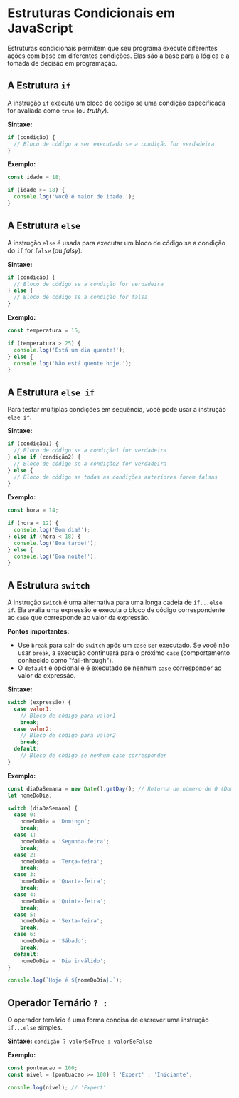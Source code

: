 # Estruturas Condicionais em JavaScript

Estruturas condicionais permitem que seu programa execute diferentes ações com base em diferentes condições. Elas são a base para a lógica e a tomada de decisão em programação.

## A Estrutura `if`

A instrução `if` executa um bloco de código se uma condição especificada for avaliada como `true` (ou *truthy*).

**Sintaxe:**
```javascript
if (condição) {
  // Bloco de código a ser executado se a condição for verdadeira
}
```

**Exemplo:**
```javascript
const idade = 18;

if (idade >= 18) {
  console.log('Você é maior de idade.');
}
```

## A Estrutura `else`

A instrução `else` é usada para executar um bloco de código se a condição do `if` for `false` (ou *falsy*).

**Sintaxe:**
```javascript
if (condição) {
  // Bloco de código se a condição for verdadeira
} else {
  // Bloco de código se a condição for falsa
}
```

**Exemplo:**
```javascript
const temperatura = 15;

if (temperatura > 25) {
  console.log('Está um dia quente!');
} else {
  console.log('Não está quente hoje.');
}
```

## A Estrutura `else if`

Para testar múltiplas condições em sequência, você pode usar a instrução `else if`.

**Sintaxe:**
```javascript
if (condição1) {
  // Bloco de código se a condição1 for verdadeira
} else if (condição2) {
  // Bloco de código se a condição2 for verdadeira
} else {
  // Bloco de código se todas as condições anteriores forem falsas
}
```

**Exemplo:**
```javascript
const hora = 14;

if (hora < 12) {
  console.log('Bom dia!');
} else if (hora < 18) {
  console.log('Boa tarde!');
} else {
  console.log('Boa noite!');
}
```

## A Estrutura `switch`

A instrução `switch` é uma alternativa para uma longa cadeia de `if...else if`. Ela avalia uma expressão e executa o bloco de código correspondente ao `case` que corresponde ao valor da expressão.

**Pontos importantes:**
- Use `break` para sair do `switch` após um `case` ser executado. Se você não usar `break`, a execução continuará para o próximo `case` (comportamento conhecido como "fall-through").
- O `default` é opcional e é executado se nenhum `case` corresponder ao valor da expressão.

**Sintaxe:**
```javascript
switch (expressão) {
  case valor1:
    // Bloco de código para valor1
    break;
  case valor2:
    // Bloco de código para valor2
    break;
  default:
    // Bloco de código se nenhum case corresponder
}
```

**Exemplo:**
```javascript
const diaDaSemana = new Date().getDay(); // Retorna um número de 0 (Domingo) a 6 (Sábado)
let nomeDoDia;

switch (diaDaSemana) {
  case 0:
    nomeDoDia = 'Domingo';
    break;
  case 1:
    nomeDoDia = 'Segunda-feira';
    break;
  case 2:
    nomeDoDia = 'Terça-feira';
    break;
  case 3:
    nomeDoDia = 'Quarta-feira';
    break;
  case 4:
    nomeDoDia = 'Quinta-feira';
    break;
  case 5:
    nomeDoDia = 'Sexta-feira';
    break;
  case 6:
    nomeDoDia = 'Sábado';
    break;
  default:
    nomeDoDia = 'Dia inválido';
}

console.log(`Hoje é ${nomeDoDia}.`);
```

## Operador Ternário `? :`

O operador ternário é uma forma concisa de escrever uma instrução `if...else` simples.

**Sintaxe:** `condição ? valorSeTrue : valorSeFalse`

**Exemplo:**
```javascript
const pontuacao = 100;
const nivel = (pontuacao >= 100) ? 'Expert' : 'Iniciante';

console.log(nivel); // 'Expert'
```
